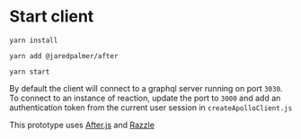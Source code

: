 # Start client

`yarn install`

`yarn add @jaredpalmer/after`

`yarn start`

By default the client will connect to a graphql server running on port `3030`. To connect to an instance of reaction, update the port to `3000` and add an authentication token from the current user session in `createApolloClient.js`

This prototype uses [After.js](https://github.com/jaredpalmer/after.js) and [Razzle](https://github.com/jaredpalmer/razzle)

